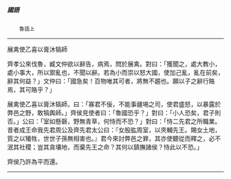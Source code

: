 

##### 國語
　　`魯語上`

* * *

展禽使乙喜以膏沐犒師

齊孝公來伐魯，臧文仲欲以辭告，病焉，問於展禽。對曰：「獲聞之，處大教小，處小事大，所以禦亂也，不聞以辭。若為小而崇以怒大國，使加己亂，亂在前矣，辭其何益？」文仲曰：「國急矣！百物唯其可者，將無不趨也。願以子之辭行賂焉，其可賂乎？」

展禽使乙喜以膏沐犒師，曰：「寡君不佞，不能事疆埸之司，使君盛怒，以暴露於弊邑之野，敢犒輿師。」齊侯見使者曰：「魯國恐乎？」對曰：「小人恐矣，君子則否。」公曰：「室如懸磬，野無青草，何恃而不恐？」對曰：「恃二先君之所職業。昔者成王命我先君周公及齊先君太公曰：『女股肱周室，以夾輔先王。賜女土地，質之以犧牲，世世子孫無相害也。』君今來討弊邑之罪，其亦使聽從而釋之，必不泯其社稷；豈其貪壤地，而棄先王之命？其何以鎮撫諸侯？恃此以不恐。」

齊侯乃許為平而還。

* * *

